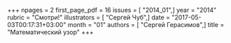 +++
npages = 2
first_page_pdf = 16
issues = [ "2014_01",]
year = "2014"
rubric = "Смотри!"
illustrators = [ "Сергей Чуб",]
date = "2017-05-03T00:17:31+03:00"
month = "01"
authors = [ "Сергей Герасимов",]
title = "Математический узор"
+++
